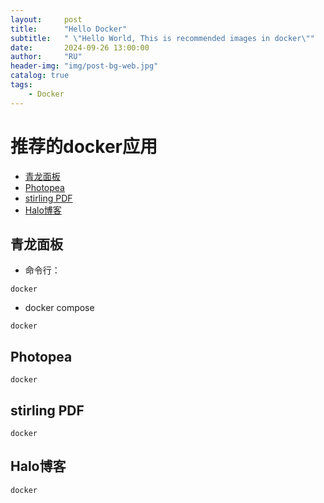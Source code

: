 ```yaml
---
layout:     post
title:      "Hello Docker"
subtitle:   " \"Hello World, This is recommended images in docker\""
date:       2024-09-26 13:00:00
author:     "RU"
header-img: "img/post-bg-web.jpg"
catalog: true
tags:
    - Docker
---
```


# 推荐的docker应用
- [青龙面板](#青龙面板)
- [Photopea](#photopea)
- [stirling PDF](#stirling-pdf)
- [Halo博客](#halo博客)


## 青龙面板
- 命令行：
```
docker
```
- docker compose
```
docker
```

## Photopea
```
docker
```

## stirling PDF
```
docker
```

## Halo博客
```
docker
```
